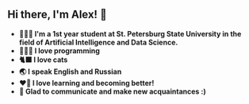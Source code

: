 ## Hi there, I'm Alex! 👋

- **👨🏻‍🎓 I'm a 1st year student at St. Petersburg State University in the field of Artificial Intelligence and Data Science.**
- **🧑🏻‍💻 I love programming**
- **🐈‍⬛ I love cats**
- **🌏 I speak English and Russian**
- **❤️‍🔥 I love learning and becoming better!**
- **🤝 Glad to communicate and make new acquaintances :)**
